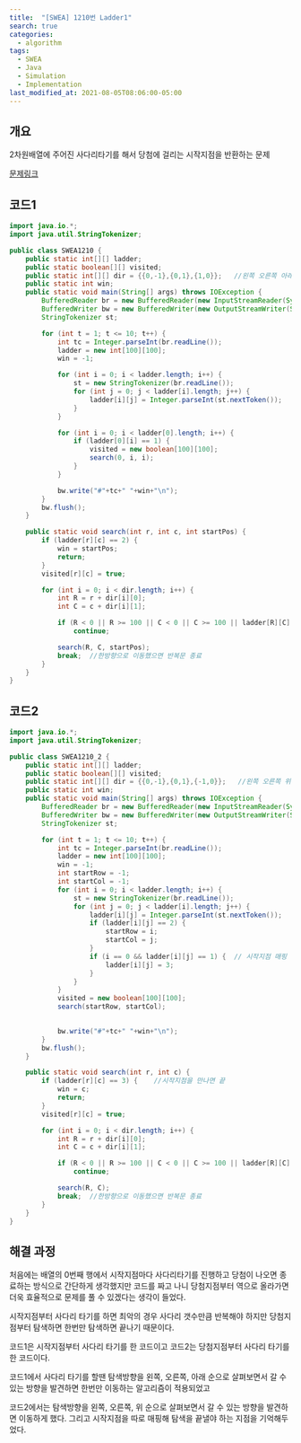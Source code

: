 ```yaml
---
title:  "[SWEA] 1210번 Ladder1"
search: true
categories: 
  - algorithm
tags:
  - SWEA
  - Java
  - Simulation
  - Implementation
last_modified_at: 2021-08-05T08:06:00-05:00
---
```


## 개요

2차원배열에 주어진 사다리타기를 해서 당첨에 걸리는 시작지점을 반환하는 문제

[문제링크](https://swexpertacademy.com/main/code/problem/problemDetail.do?contestProbId=AV14ABYKADACFAYh&categoryId=AV14ABYKADACFAYh&categoryType=CODE&problemTitle=ladder&orderBy=FIRST_REG_DATETIME&selectCodeLang=ALL&select-1=&pageSize=10&pageIndex=1&&&&&&&&&)


## 코드1

```java
import java.io.*;
import java.util.StringTokenizer;

public class SWEA1210 {
    public static int[][] ladder;
    public static boolean[][] visited;
    public static int[][] dir = {{0,-1},{0,1},{1,0}};   //왼쪽 오른쪽 아래
    public static int win;
    public static void main(String[] args) throws IOException {
        BufferedReader br = new BufferedReader(new InputStreamReader(System.in));
        BufferedWriter bw = new BufferedWriter(new OutputStreamWriter(System.out));
        StringTokenizer st;

        for (int t = 1; t <= 10; t++) {
            int tc = Integer.parseInt(br.readLine());
            ladder = new int[100][100];
            win = -1;

            for (int i = 0; i < ladder.length; i++) {
                st = new StringTokenizer(br.readLine());
                for (int j = 0; j < ladder[i].length; j++) {
                    ladder[i][j] = Integer.parseInt(st.nextToken());
                }
            }

            for (int i = 0; i < ladder[0].length; i++) {
                if (ladder[0][i] == 1) {
                    visited = new boolean[100][100];
                    search(0, i, i);
                }
            }

            bw.write("#"+tc+" "+win+"\n");
        }
        bw.flush();
    }

    public static void search(int r, int c, int startPos) {
        if (ladder[r][c] == 2) {
            win = startPos;
            return;
        }
        visited[r][c] = true;

        for (int i = 0; i < dir.length; i++) {
            int R = r + dir[i][0];
            int C = c + dir[i][1];

            if (R < 0 || R >= 100 || C < 0 || C >= 100 || ladder[R][C] == 0 || visited[R][C]) 
                continue;

            search(R, C, startPos);
            break;  //한방향으로 이동했으면 반복문 종료
        }
    }
}
```

## 코드2

```java
import java.io.*;
import java.util.StringTokenizer;

public class SWEA1210_2 {
    public static int[][] ladder;
    public static boolean[][] visited;
    public static int[][] dir = {{0,-1},{0,1},{-1,0}};   //왼쪽 오른쪽 위
    public static int win;
    public static void main(String[] args) throws IOException {
        BufferedReader br = new BufferedReader(new InputStreamReader(System.in));
        BufferedWriter bw = new BufferedWriter(new OutputStreamWriter(System.out));
        StringTokenizer st;

        for (int t = 1; t <= 10; t++) {
            int tc = Integer.parseInt(br.readLine());
            ladder = new int[100][100];
            win = -1;
            int startRow = -1;
            int startCol = -1;
            for (int i = 0; i < ladder.length; i++) {
                st = new StringTokenizer(br.readLine());
                for (int j = 0; j < ladder[i].length; j++) {
                    ladder[i][j] = Integer.parseInt(st.nextToken());
                    if (ladder[i][j] == 2) {
                        startRow = i;
                        startCol = j;
                    }
                    if (i == 0 && ladder[i][j] == 1) {  // 시작지점 매핑
                        ladder[i][j] = 3;
                    }
                }
            }
            visited = new boolean[100][100];
            search(startRow, startCol);
            

            bw.write("#"+tc+" "+win+"\n");
        }
        bw.flush();
    }

    public static void search(int r, int c) {
        if (ladder[r][c] == 3) {    //시작지점을 만나면 끝
            win = c;
            return;
        }
        visited[r][c] = true;

        for (int i = 0; i < dir.length; i++) {
            int R = r + dir[i][0];
            int C = c + dir[i][1];

            if (R < 0 || R >= 100 || C < 0 || C >= 100 || ladder[R][C] == 0 || visited[R][C]) 
                continue;

            search(R, C);
            break;  //한방향으로 이동했으면 반복문 종료
        }
    }
}
```
## 해결 과정

처음에는 배열의 0번째 행에서 시작지점마다 사다리타기를 진행하고 당첨이 나오면 종료하는 방식으로 간단하게 생각했지만 코드를 짜고 나니 당첨지점부터 역으로 올라가면 더욱 효율적으로 문제를 풀 수 있겠다는 생각이 들었다.

시작지점부터 사다리 타기를 하면 최악의 경우 사다리 갯수만큼 반복해야 하지만 당첨지점부터 탐색하면 한번만 탐색하면 끝나기 때문이다.

코드1은 시작지점부터 사다리 타기를 한 코드이고 코드2는 당첨지점부터 사다리 타기를 한 코드이다.

코드1에서 사다리 타기를 할땐 탐색방향을 왼쪽, 오른쪽, 아래 순으로 살펴보면서 갈 수 있는 방향을 발견하면 한번만 이동하는 알고리즘이 적용되었고

코드2에서는 탐색방향을 왼쪽, 오른쪽, 위 순으로 살펴보면서 갈 수 있는 방향을 발견하면 이동하게 했다. 그리고 시작지점을 따로 매핑해 탐색을 끝낼야 하는 지점을 기억해두었다.

